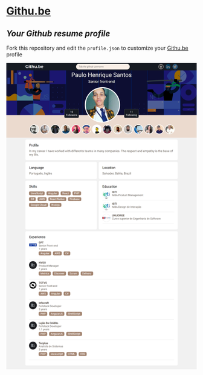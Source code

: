 # [Githu.be]
## _Your Github resume profile_

Fork this repository and edit the `profile.json` to customize your [Githu.be] profile

  [Githu.be]: <https://githu.be>


![dashboard](https://github.com/GitHu-be/githu.be/raw/main/profile-example.png?raw=true)
